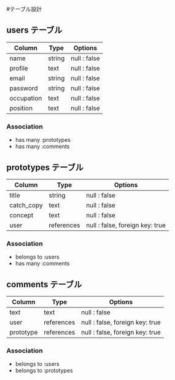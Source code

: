 #テーブル設計

## users テーブル

| Column      | Type       | Options         |
| ----------- | -----------| ----------------|
| name        | string     | null : false    |
| profile     | text       | null : false    |
| email       | string     | null : false    |
| password    | string     | null : false    |
| occupation  | text       | null : false    |
| position    | text       | null : false    |

### Association
- has many :prototypes
- has many :comments

## prototypes テーブル

| Column       | Type          | Options                            |
| -------------| --------------| -----------------------------------|
| title        | string        | null : false                       |
| catch_copy   | text          | null : false                       |
| concept      | text          | null : false                       |
| user         | references    | null : false, foreign key: true    |

### Association
- belongs to :users
- has many :comments



## comments テーブル

| Column       | Type          | Options                            |
| -------------| --------------| -----------------------------------|
| text         | text          | null : false                       |
| user         | references    | null : false, foreign key: true    |
| prototype    | references    | null : false, foreign key: true    |

### Association
- belongs to :users
- belongs to :prototypes


